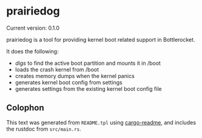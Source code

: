 # prairiedog

Current version: 0.1.0

  prairiedog is a tool for providing kernel boot related support in Bottlerocket.

It does the following:
  - _digs_ to find the active boot partition and mounts it in /boot
  - loads the crash kernel from /boot
  - creates memory dumps when the kernel panics
  - generates kernel boot config from settings
  - generates settings from the existing kernel boot config file


## Colophon

This text was generated from `README.tpl` using [cargo-readme](https://crates.io/crates/cargo-readme), and includes the rustdoc from `src/main.rs`.